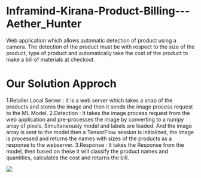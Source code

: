 # Inframind-Kirana-Product-Billing---Aether_Hunter
Web application which allows automatic detection of product using a camera. The detection of the product must be with respect to the size of the product, type of product and automatically take the cost of the product to make a bill of materials at checkout.
# Our Solution Approch
1.Retailer Local Server  :
	It is a web server which takes a snap of the products and stores the image and then it sends the image process request to the ML Model.
2.Detection :
It takes the image process request from the web application and pre-processes the image by converting to a numpy array of pixels. Simultaneously model and labels are loaded. And the image array is sent to the model then a TensorFlow session is initialized, the image is processed and returns the names with sizes of the products as a response to the webserver.
3.Response :
	It takes the Response from the model, then based on these it will classify the product names and quantities, calculates the cost and returns the bill.
  
![](http://bh.66ghz.com/KE/data/User/admin/home/Object_detection_FlowChart.jpg)
